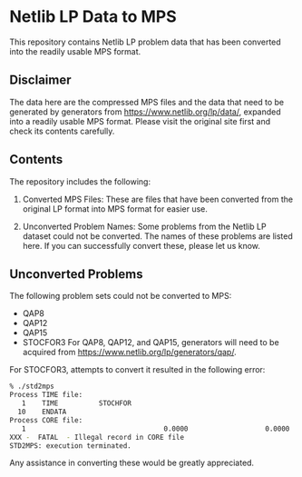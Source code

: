# Netlib LP Data to MPS
This repository contains Netlib LP problem data that has been converted into the readily usable MPS format.

## Disclaimer
The data here are the compressed MPS files and the data that need to be generated by generators from https://www.netlib.org/lp/data/, expanded into a readily usable MPS format. Please visit the original site first and check its contents carefully.

## Contents
The repository includes the following:

1. Converted MPS Files: These are files that have been converted from the original LP format into MPS format for easier use.

2. Unconverted Problem Names: Some problems from the Netlib LP dataset could not be converted. The names of these problems are listed here. If you can successfully convert these, please let us know.

## Unconverted Problems
The following problem sets could not be converted to MPS:

- QAP8
- QAP12
- QAP15
- STOCFOR3
For QAP8, QAP12, and QAP15, generators will need to be acquired from https://www.netlib.org/lp/generators/qap/.

For STOCFOR3, attempts to convert it resulted in the following error:

```bash
% ./std2mps
Process TIME file:
   1    TIME          STOCHFOR
  10    ENDATA
Process CORE file:
   1                                  0.0000                   0.0000
XXX -  FATAL  - Illegal record in CORE file
STD2MPS: execution terminated.
```

Any assistance in converting these would be greatly appreciated.



